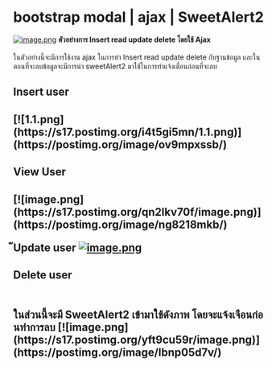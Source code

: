 # bootstrap modal | ajax | SweetAlert2

[![image.png](https://s17.postimg.org/n3gnv1h5b/image.png)](https://postimg.org/image/ujfxgu4uj/)
<b>ตัวอย่างการ Insert read update delete โดยใช้ Ajax</b><br><br>
  ในตัวอย่างนี้จะมีการใช้งาน ajax ในการทำ  Insert read update delete กับฐานข้อมูล และในตอนที่จะลบข้อมูลจะมีการนำ sweetAlert2 มาใช้ในการทำแจ้งเตื่อนก่อนที่จะลบ

<h2>Insert user<h2>
[![1.1.png](https://s17.postimg.org/i4t5gi5mn/1.1.png)](https://postimg.org/image/ov9mpxssb/)

<h2>View User<h2>
[![image.png](https://s17.postimg.org/qn2lkv70f/image.png)](https://postimg.org/image/ng8218mkb/)

๊Update user
[![image.png](https://s17.postimg.org/6fp5sju3j/image.png)](https://postimg.org/image/3lm0f3rx7/)

<h2>Delete user<h2><br />
ในส่วนนี้จะมี SweetAlert2 เข้ามาใช้ดังภาพ โดยจะแจ้งเจือนก่อนทำการลบ
[![image.png](https://s17.postimg.org/yft9cu59r/image.png)](https://postimg.org/image/lbnp05d7v/)
